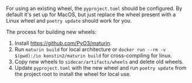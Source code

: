 For using an existing wheel, the `pyproject.toml` should be configured.  By default it's set up for MacOS, but just replace the wheel present with a Linux wheel and `poetry update` should work for you.

The process for building new wheels:
1) Install https://github.com/PyO3/maturin.
2) Run `maturin build` for local architecture or `docker run --rm -v $(pwd):/io konstin2/maturin build` for cross-compiling for linux.
3) Copy new wheels to `sidecar/artifacts/wheels` and delete old wheels.
4) Update `pyproject.toml` with the new wheel and run `poetry update` from the
project root to install the wheel for local use.
